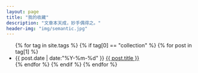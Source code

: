 ```yaml
---
layout: page
title: "我的收藏"
description: "文章本天成，妙手偶得之。"  
header-img: "img/semantic.jpg"  
---
```


<ul class="listing">
{% for tag in site.tags %}
  {% if tag[0] == "collection" %}
    {% for post in tag[1] %}
      <li class="listing-item">
        <time datetime="{{ post.date | date:"%Y-%m-%d" }}">{{ post.date | date:"%Y-%m-%d" }}</time>
        <a href="{{ post.url }}" title="{{ post.tile }}">{{ post.title }}</a>
      </li>
    {% endfor %}
  {% endif %}
{% endfor %}
</ul>